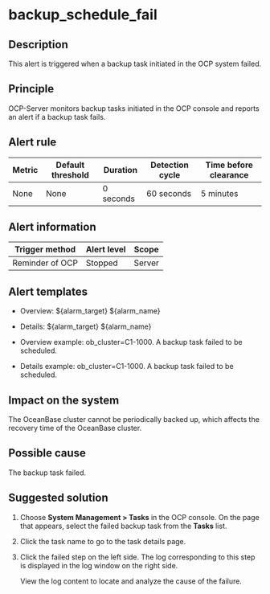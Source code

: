 backup_schedule_fail 
=========================================



**Description** 
------------------------------------

This alert is triggered when a backup task initiated in the OCP system failed.

Principle 
------------------------------

OCP-Server monitors backup tasks initiated in the OCP console and reports an alert if a backup task fails.

**Alert rule** 
-----------------------------------



| Metric | Default threshold | Duration  | Detection cycle | Time before clearance |
|--------|-------------------|-----------|-----------------|-----------------------|
| None   | None              | 0 seconds | 60 seconds      | 5 minutes             |



**Alert information** 
------------------------------------------



| Trigger method  | Alert level | Scope  |
|-----------------|-------------|--------|
| Reminder of OCP | Stopped     | Server |



**Alert templates** 
----------------------------------------

* Overview: ${alarm_target} ${alarm_name}

  

* Details: ${alarm_target} ${alarm_name}

  

* Overview example: ob_cluster=C1-1000. A backup task failed to be scheduled.

  

* Details example: ob_cluster=C1-1000. A backup task failed to be scheduled.

  




**Impact on the system** 
---------------------------------------------

The OceanBase cluster cannot be periodically backed up, which affects the recovery time of the OceanBase cluster.

**Possible cause** 
---------------------------------------

The backup task failed.

**Suggested solution** 
-------------------------------------------

1. Choose **System Management \> Tasks** in the OCP console. On the page that appears, select the failed backup task from the **Tasks** list.

   

2. Click the task name to go to the task details page.

   

3. Click the failed step on the left side. The log corresponding to this step is displayed in the log window on the right side. 

   View the log content to locate and analyze the cause of the failure.
   



